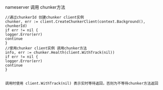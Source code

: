 

nameserver 调用 chunker方法

    //通过chunkerId 创建chunker client实例
    chunker, err := client.CreateChunkerClient(context.Background(), chunkerId)
    if err != nil {
    logger.Error(err)
    continue
    }
    //使用chunker client实例 调用chunker方法
    info, err := chunker.Health(client.WithTrack(nil))
    if err != nil {
    logger.Error(err)
    continue
    }


    调用时使用 client.WithTrack(nil) 表示实时等待返回，否则为不等待chunker方法返回
